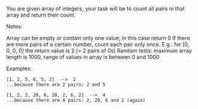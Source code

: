 You are given array of integers, your task will be to count all pairs in that array and return their count.

Notes:

Array can be empty or contain only one value; in this case return 0
If there are more pairs of a certain number, count each pair only once. E.g.: for [0, 0, 0, 0] the return value is 2 (= 2 pairs of 0s)
Random tests: maximum array length is 1000, range of values in array is between 0 and 1000

Examples:
```
[1, 2, 5, 6, 5, 2]  -->  2
...because there are 2 pairs: 2 and 5
```

```
[1, 2, 2, 20, 6, 20, 2, 6, 2]  -->  4
...because there are 4 pairs: 2, 20, 6 and 2 (again)
```
